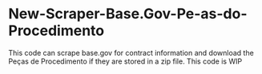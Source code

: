 # New-Scraper-Base.Gov-Pe-as-do-Procedimento
This code can scrape base.gov for contract information and download the Peças de Procedimento if they are stored in a zip file. This code is WIP
